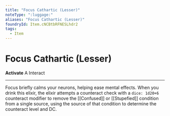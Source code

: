 ```yaml
---
title: "Focus Cathartic (Lesser)"
noteType: ":luggage:"
aliases: "Focus Cathartic (Lesser)"
foundryId: Item.cNCBtbRFNESLhdr2
tags:
  - Item
---
```


# Focus Cathartic (Lesser)

**Activate** A Interact

* * *

Focus briefly calms your neurons, helping ease mental effects. When you drink this elixir, the elixir attempts a counteract check with a `dice: 1d20+6` counteract modifier to remove the [[Confused]] or [[Stupefied]] condition from a single source, using the source of that condition to determine the counteract level and DC.
